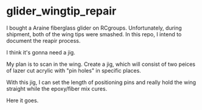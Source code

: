 # glider_wingtip_repair

I bought a Araine fiberglass glider on RCgroups. Unfortunately, during shipment, both of the wing tips were smashed. In this repo, I intend to document the reapir process.

I think it's gonna need a jig.

My plan is to scan in the wing. Create a jig, which will consist of two peices of lazer cut acrylic with "pin holes" in specific places.

With this jig, I can set the length of positioning pins and really hold the wing straight while the epoxy/fiber mix cures.

Here it goes.
